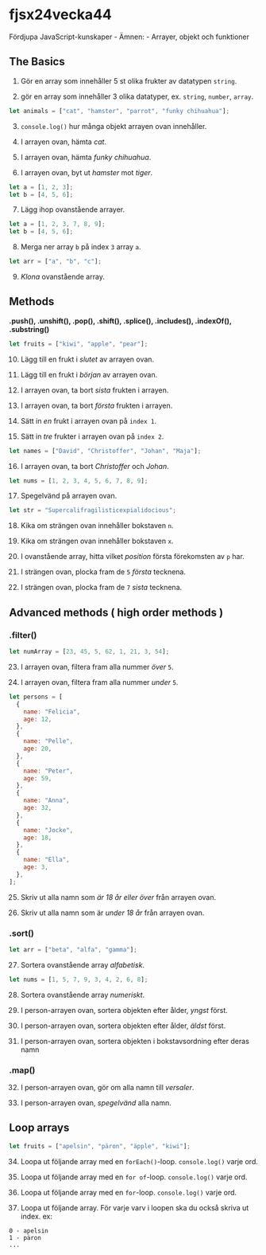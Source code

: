 # fjsx24vecka44

Fördjupa JavaScript-kunskaper - Ämnen: - Arrayer, objekt och funktioner

## The Basics

1. Gör en array som innehåller 5 st olika frukter av datatypen `string`.

2. gör en array som innehåller 3 olika datatyper, ex. `string`, `number`, `array`.

```js
let animals = ["cat", "hamster", "parrot", "funky chihuahua"];
```

3. `console.log()` hur många objekt arrayen ovan innehåller.

4. I arrayen ovan, hämta _cat_.

5. I arrayen ovan, hämta _funky chihuahua_.

6. I arrayen ovan, byt ut _hamster_ mot _tiger_.

```js
let a = [1, 2, 3];
let b = [4, 5, 6];
```

7. Lägg ihop ovanstående arrayer.

```js
let a = [1, 2, 3, 7, 8, 9];
let b = [4, 5, 6];
```

8. Merga ner array `b` på index `3` array `a`.

```js
let arr = ["a", "b", "c"];
```

9. _Klona_ ovanstående array.

## Methods

**.push(), .unshift(), .pop(), .shift(), .splice(), .includes(), .indexOf(), .substring()**

```js
let fruits = ["kiwi", "apple", "pear"];
```

10. Lägg till en frukt i _slutet_ av arrayen ovan.

11. Lägg till en frukt i _början_ av arrayen ovan.

12. I arrayen ovan, ta bort _sista_ frukten i arrayen.

13. I arrayen ovan, ta bort _första_ frukten i arrayen.

14. Sätt in _en_ frukt i arrayen ovan på `index 1`.

15. Sätt in _tre_ frukter i arrayen ovan på `index 2`.

```js
let names = ["David", "Christoffer", "Johan", "Maja"];
```

16. I arrayen ovan, ta bort _Christoffer_ och _Johan_.

```js
let nums = [1, 2, 3, 4, 5, 6, 7, 8, 9];
```

17. Spegelvänd på arrayen ovan.

```js
let str = "Supercalifragilisticexpialidocious";
```

18. Kika om strängen ovan innehåller bokstaven `n`.

19. Kika om strängen ovan innehåller bokstaven `x`.

20. I ovanstående array, hitta vilket _position_ första förekomsten av `p` har.

21. I strängen ovan, plocka fram de `5` _första_ tecknena.

22. I strängen ovan, plocka fram de `7` _sista_ tecknena.

## Advanced methods ( high order methods )

### .filter()

```js
let numArray = [23, 45, 5, 62, 1, 21, 3, 54];
```

23. I arrayen ovan, filtera fram alla nummer _över_ `5`.

24. I arrayen ovan, filtera fram alla nummer _under_ `5`.

```js
let persons = [
  {
    name: "Felicia",
    age: 12,
  },
  {
    name: "Pelle",
    age: 20,
  },
  {
    name: "Peter",
    age: 59,
  },
  {
    name: "Anna",
    age: 32,
  },
  {
    name: "Jocke",
    age: 18,
  },
  {
    name: "Ella",
    age: 3,
  },
];
```

25. Skriv ut alla namn som _är 18 år eller över_ från arrayen ovan.

26. Skriv ut alla namn som är _under 18 år_ från arrayen ovan.

### .sort()

```js
let arr = ["beta", "alfa", "gamma"];
```

27. Sortera ovanstående array _alfabetisk_.

```js
let nums = [1, 5, 7, 9, 3, 4, 2, 6, 8];
```

28. Sortera ovanstående array _numeriskt_.

29. I person-arrayen ovan, sortera objekten efter ålder, _yngst_ först.

30. I person-arrayen ovan, sortera objekten efter ålder, _äldst_ först.

31. I person-arrayen ovan, sortera objekten i bokstavsordning efter deras namn

### .map()

32. I person-arrayen ovan, gör om alla namn till _versaler_.

33. I person-arrayen ovan, _spegelvänd_ alla namn.

## Loop arrays

```js
let fruits = ["apelsin", "päron", "äpple", "kiwi"];
```

34. Loopa ut följande array med en `forEach()`-loop. `console.log()` varje ord.

35. Loopa ut följande array med en `for of`-loop. `console.log()` varje ord.

36. Loopa ut följande array med en `for`-loop. `console.log()` varje ord.

37. Loopa ut följande array. För varje varv i loopen ska du också skriva ut index. ex:

```
0 - apelsin
1 - päron
...
```

